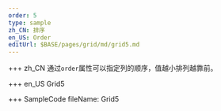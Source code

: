 ```yaml
---
order: 5
type: sample
zh_CN: 排序
en_US: Order
editUrl: $BASE/pages/grid/md/grid5.md
---
```


+++ zh_CN
通过<Code>order</Code>属性可以指定列的顺序，值越小排列越靠前。

+++ en_US
Grid5

+++ SampleCode
fileName: Grid5
